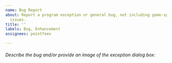 ```yaml
---
name: Bug Report
about: Report a program exception or general bug, not including game-specific unlocking
  issues.
title: ''
labels: Bug, Enhancement
assignees: pointfeev

---
```


###### Describe the bug and/or provide an image of the exception dialog box:
